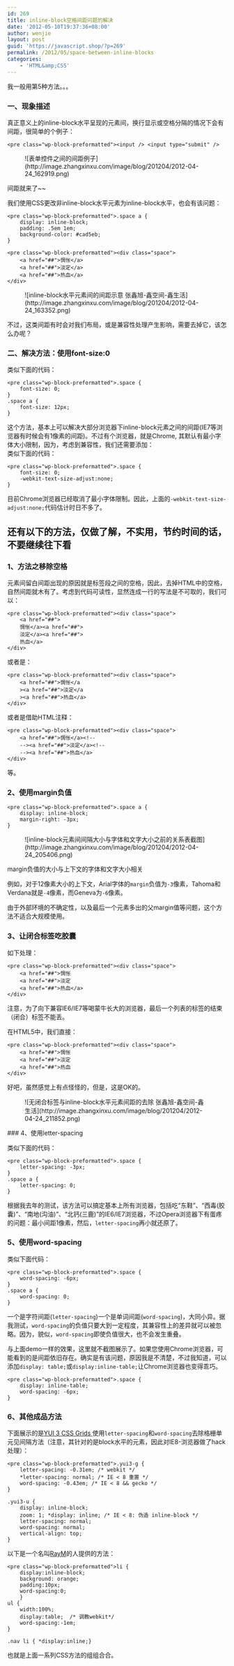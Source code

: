 ```yaml
---
id: 269
title: inline-block空格间距问题的解决
date: '2012-05-10T19:37:36+08:00'
author: wenjie
layout: post
guid: 'https://javascript.shop/?p=269'
permalink: /2012/05/space-between-inline-blocks
categories:
    - 'HTML&amp;CSS'
---
```


我一般用第5种方法。。。

### 一、现象描述

真正意义上的inline-block水平呈现的元素间，换行显示或空格分隔的情况下会有间距，很简单的个例子：

```
<pre class="wp-block-preformatted"><input /> <input type="submit" />
```

<figure class="wp-block-image">![表单控件之间的间距例子](http://image.zhangxinxu.com/image/blog/201204/2012-04-24_162919.png)</figure>间距就来了~~

我们使用CSS更改非inline-block水平元素为inline-block水平，也会有该问题：

```
<pre class="wp-block-preformatted">.space a {
    display: inline-block;
    padding: .5em 1em;
    background-color: #cad5eb;
}
```

```
<pre class="wp-block-preformatted"><div class="space">
    <a href="##">惆怅</a>
    <a href="##">淡定</a>
    <a href="##">热血</a>
</div>
```

<figure class="wp-block-image">![inline-block水平元素间的间距示意 张鑫旭-鑫空间-鑫生活](http://image.zhangxinxu.com/image/blog/201204/2012-04-24_163352.png)</figure>不过，这类间距有时会对我们布局，或是兼容性处理产生影响，需要去掉它，该怎么办呢？

### 二、解决方法：使用font-size:0

类似下面的代码：

```
<pre class="wp-block-preformatted">.space {
    font-size: 0;
}
.space a {
    font-size: 12px;
}
```

这个方法，基本上可以解决大部分浏览器下inline-block元素之间的间距(IE7等浏览器有时候会有1像素的间距)。不过有个浏览器，就是Chrome, 其默认有最小字体大小限制，因为，考虑到兼容性，我们还需要添加：  
类似下面的代码：

```
<pre class="wp-block-preformatted">.space {
    font-size: 0;
    -webkit-text-size-adjust:none;
}
```

目前Chrome浏览器已经取消了最小字体限制。因此，上面的`-webkit-text-size-adjust:none;`代码估计时日不多了。

## 还有以下的方法，仅做了解，不实用，节约时间的话，不要继续往下看

### 1、方法之移除空格

元素间留白间距出现的原因就是标签段之间的空格，因此，去掉HTML中的空格，自然间距就木有了。考虑到代码可读性，显然连成一行的写法是不可取的，我们可以：

```
<pre class="wp-block-preformatted"><div class="space">
    <a href="##">
    惆怅</a><a href="##">
    淡定</a><a href="##">
    热血</a>
</div>
```

或者是：

```
<pre class="wp-block-preformatted"><div class="space">
    <a href="##">惆怅</a
    ><a href="##">淡定</a
    ><a href="##">热血</a>
</div>
```

或者是借助HTML注释：

```
<pre class="wp-block-preformatted"><div class="space">
    <a href="##">惆怅</a><!--
    --><a href="##">淡定</a><!--
    --><a href="##">热血</a>
</div>
```

等。

### 2、使用margin负值

```
<pre class="wp-block-preformatted">.space a {
    display: inline-block;
    margin-right: -3px;
}
```

<figure class="wp-block-image">![inline-block元素间间隔大小与字体和文字大小之前的关系表截图](http://image.zhangxinxu.com/image/blog/201204/2012-04-24_205406.png)</figure>margin负值的大小与上下文的字体和文字大小相关

例如，对于12像素大小的上下文，Arial字体的`margin`负值为`-3`像素，Tahoma和Verdana就是`-4`像素，而Geneva为`-6`像素。

由于外部环境的不确定性，以及最后一个元素多出的父margin值等问题，这个方法不适合大规模使用。

### 3、让闭合标签吃胶囊

如下处理：

```
<pre class="wp-block-preformatted"><div class="space">
    <a href="##">惆怅
    <a href="##">淡定
    <a href="##">热血</a>
</div>
```

注意，为了向下兼容IE6/IE7等喝蒙牛长大的浏览器，最后一个列表的标签的结束（闭合）标签不能丢。

在HTML5中，我们直接：

```
<pre class="wp-block-preformatted"><div class="space">
    <a href="##">惆怅
    <a href="##">淡定
    <a href="##">热血
</div>
```

好吧，虽然感觉上有点怪怪的，但是，这是OK的。

<figure class="wp-block-image">![无闭合标签与inline-block水平元素间距的去除 张鑫旭-鑫空间-鑫生活](http://image.zhangxinxu.com/image/blog/201204/2012-04-24_211852.png)</figure>### 4、使用letter-spacing

类似下面的代码：

```
<pre class="wp-block-preformatted">.space {
    letter-spacing: -3px;
}
.space a {
    letter-spacing: 0;
}
```

根据我去年的测试，该方法可以搞定基本上所有浏览器，包括吃“东鞋”、“西毒(胶囊)”、“南地(沟油)”、“北钙(三鹿)”的IE6/IE7浏览器，不过Opera浏览器下有蛋疼的问题：最小间距1像素，然后，`letter-spacing`再小就还原了。

### 5、使用word-spacing

类似下面代码：

```
<pre class="wp-block-preformatted">.space {
    word-spacing: -6px;
}
.space a {
    word-spacing: 0;
}
```

一个是字符间距(`letter-spacing`)一个是单词间距(`word-spacing`)，大同小异。据我测试，`word-spacing`的负值只要大到一定程度，其兼容性上的差异就可以被忽略。因为，貌似，`word-spacing`即使负值很大，也不会发生重叠。

与上面demo一样的效果，这里就不截图展示了。如果您使用Chrome浏览器，可能看到的是间距依旧存在。确实是有该问题，原因我是不清楚，不过我知道，可以添加`display: table;`或`display:inline-table;`让Chrome浏览器也变得乖巧。

```
<pre class="wp-block-preformatted">.space {
    display: inline-table;
    word-spacing: -6px;
}
```

### 6、其他成品方法

下面展示的是[YUI 3 CSS Grids ](http://yuilibrary.com/yui/docs/cssgrids/)使用`letter-spacing`和`word-spacing`去除格栅单元见间隔方法（注意，其针对的是block水平的元素，因此对IE8-浏览器做了hack处理）：

```
<pre class="wp-block-preformatted">.yui3-g {
    letter-spacing: -0.31em; /* webkit */
    *letter-spacing: normal; /* IE < 8 重置 */
    word-spacing: -0.43em; /* IE < 8 && gecko */
}

.yui3-u {
    display: inline-block;
    zoom: 1; *display: inline; /* IE < 8: 伪造 inline-block */
    letter-spacing: normal;
    word-spacing: normal;
    vertical-align: top;
}
```

以下是一个名叫[RayM](http://raym31.home.comcast.net/)的人提供的方法：

```
<pre class="wp-block-preformatted">li {
    display:inline-block;
    background: orange;
    padding:10px;
    word-spacing:0;
    }
ul {
    width:100%;
    display:table;  /* 调教webkit*/
    word-spacing:-1em;
}

.nav li { *display:inline;}
```

也就是上面一系列CSS方法的组组合合。